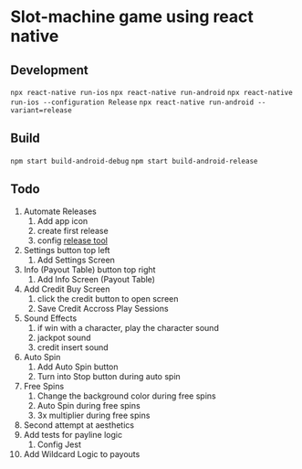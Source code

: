# Slot-machine game using react native

## Development

```npx react-native run-ios```
```npx react-native run-android```
```npx react-native run-ios --configuration Release```
```npx react-native run-android --variant=release```

## Build

```npm start build-android-debug```
```npm start build-android-release```

## Todo

1. Automate Releases
   1. Add app icon
   2. create first release
   3. config [release tool](https://github.com/marketplace/actions/automatic-releases)
2. Settings button top left
   1. Add Settings Screen
3. Info (Payout Table) button top right
   1. Add Info Screen (Payout Table)
4. Add Credit Buy Screen
   1. click the credit button to open screen
   2. Save Credit Accross Play Sessions
5. Sound Effects
   1. if win with a character, play the character sound
   2. jackpot sound
   3. credit insert sound
6. Auto Spin
   1. Add Auto Spin button
   2. Turn into Stop button during auto spin
7. Free Spins
   1. Change the background color during free spins
   2. Auto Spin during free spins
   3. 3x multiplier during free spins
8. Second attempt at aesthetics
9. Add tests for payline logic
    1. Config Jest
10. Add Wildcard Logic to payouts
